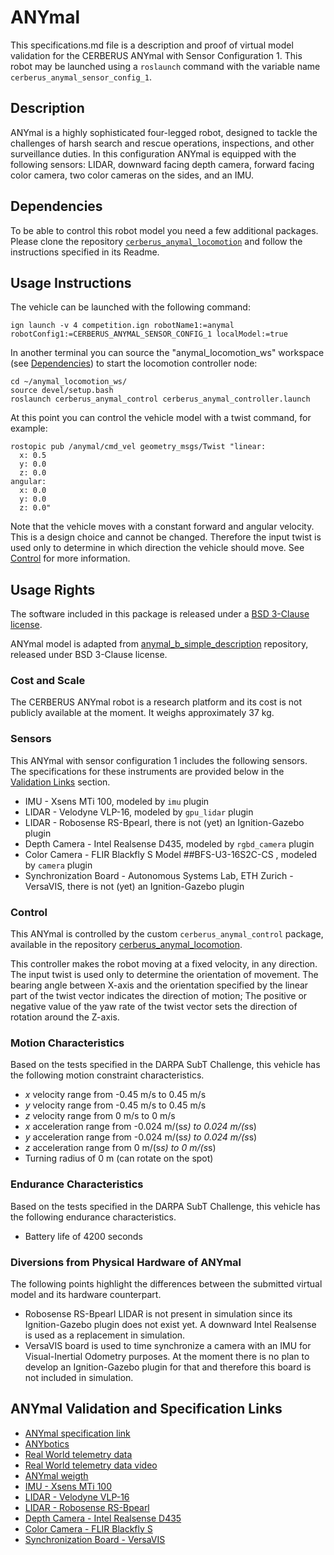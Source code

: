 # ANYmal
This specifications.md file is a description and proof of virtual model validation for the CERBERUS ANYmal with Sensor Configuration 1. This robot may be launched using a `roslaunch` command with the variable name `cerberus_anymal_sensor_config_1`.

## Description
ANYmal is a highly sophisticated four-legged robot, designed to tackle the challenges of harsh search and rescue operations, inspections, and other surveillance duties.
In this configuration ANYmal is equipped with the following sensors: LIDAR, downward facing depth camera, forward facing color camera, two color cameras on the sides, and an IMU.

## Dependencies
To be able to control this robot model you need a few additional packages. Please clone the repository [`cerberus_anymal_locomotion`](https://github.com/leggedrobotics/cerberus_anymal_locomotion) and follow the instructions specified in its Readme.

## Usage Instructions
The vehicle can be launched with the following command:
```
ign launch -v 4 competition.ign robotName1:=anymal robotConfig1:=CERBERUS_ANYMAL_SENSOR_CONFIG_1 localModel:=true
```

In another terminal you can source the "anymal_locomotion_ws" workspace (see [Dependencies](#markdown-header-dependencies)) to start the locomotion controller node:
```
cd ~/anymal_locomotion_ws/
source devel/setup.bash
roslaunch cerberus_anymal_control cerberus_anymal_controller.launch
```

At this point you can control the vehicle model with a twist command, for example:
```
rostopic pub /anymal/cmd_vel geometry_msgs/Twist "linear:
  x: 0.5
  y: 0.0
  z: 0.0
angular:
  x: 0.0
  y: 0.0
  z: 0.0"
```

Note that the vehicle moves with a constant forward and angular velocity. This is a design choice and cannot be changed. Therefore the input twist is used only to determine in which direction the vehicle should move. See [Control](#markdown-header-control) for more information.

## Usage Rights
The software included in this package is released under a [BSD 3-Clause license](LICENSE).

ANYmal model is adapted from [anymal_b_simple_description](https://github.com/ANYbotics/anymal_b_simple_description) repository, released under BSD 3-Clause license.

### Cost and Scale
The CERBERUS ANYmal robot is a research platform and its cost is not publicly available at the moment. It weighs approximately 37 kg.

### Sensors
This ANYmal with sensor configuration 1 includes the following sensors. The specifications for these instruments are provided below in the [Validation Links](#markdown-header-anymal-validation-and-specification-links) section.

* IMU - Xsens MTi 100, modeled by `imu` plugin
* LIDAR - Velodyne VLP-16, modeled by `gpu_lidar` plugin
* LIDAR - Robosense RS-Bpearl, there is not (yet) an Ignition-Gazebo plugin
* Depth Camera - Intel Realsense D435, modeled by `rgbd_camera` plugin
* Color Camera - FLIR Blackfly S Model ##BFS-U3-16S2C-CS , modeled by `camera` plugin
* Synchronization Board - Autonomous Systems Lab, ETH Zurich - VersaVIS, there is not (yet) an Ignition-Gazebo plugin

### Control
This ANYmal is controlled by the custom `cerberus_anymal_control` package, available in the repository [cerberus_anymal_locomotion](https://github.com/leggedrobotics/cerberus_anymal_locomotion).

This controller makes the robot moving at a fixed velocity, in any direction. The input twist is used only to determine the orientation of movement. The bearing angle between X-axis and the orientation specified by the linear part of the twist vector indicates the direction of motion; The positive or negative value of the yaw rate of the twist vector sets the direction of rotation around the Z-axis.

### Motion Characteristics
Based on the tests specified in the DARPA SubT Challenge, this vehicle has the following motion constraint characteristics.

*  _x_ velocity range from -0.45 m/s to 0.45 m/s
*  _y_ velocity range from -0.45 m/s to 0.45 m/s
*  _z_ velocity range from 0 m/s to 0 m/s
*  _x_ acceleration range from -0.024 m/(s*s) to 0.024 m/(s*s)
*  _y_ acceleration range from -0.024 m/(s*s) to 0.024 m/(s*s)
*  _z_ acceleration range from 0 m/(s*s) to 0 m/(s*s)
*  Turning radius of 0 m (can rotate on the spot)

### Endurance Characteristics
Based on the tests specified in the DARPA SubT Challenge, this vehicle has the following endurance characteristics.

* Battery life of 4200 seconds

### Diversions from Physical Hardware of ANYmal
The following points highlight the differences between the submitted virtual model and its hardware counterpart.

* Robosense RS-Bpearl LIDAR is not present in simulation since its Ignition-Gazebo plugin does not exist yet. A downward Intel Realsense is used as a replacement in simulation.
* VersaVIS board is used to time synchronize a camera with an IMU for Visual-Inertial Odometry purposes. At the moment there is no plan to develop an Ignition-Gazebo plugin for that and therefore this board is not included in simulation.

## ANYmal Validation and Specification Links
* [ANYmal specification link](https://researchfeatures.com/2018/05/01/anymal-unique-quadruped-robot-conquering-harsh-environments/#)
* [ANYbotics](https://www.anybotics.com/)
* [Real World telemetry data](https://drive.google.com/a/leggedrobotics.com/file/d/1G75RJV-w46AjxpkTj-5-CL9r0ISU71eR/view?usp=sharing)
* [Real World telemetry data video](https://www.youtube.com/watch?v=U3EWpmW8xK0&feature=youtu.be)
* [ANYmal weigth](https://drive.google.com/open?id=1h8tA9FCksqqvsR4cqZzJIPo9Vst_VwPs)
* [IMU - Xsens MTi 100](https://www.xsens.com/products/mti-100-series)
* [LIDAR - Velodyne VLP-16](https://velodynelidar.com/products/puck/)
* [LIDAR - Robosense RS-Bpearl](https://www.robosense.ai/rslidar/rs-bpearl)
* [Depth Camera - Intel Realsense D435](https://www.intelrealsense.com/depth-camera-d435/)
* [Color Camera - FLIR Blackfly S](https://www.flir.com/products/blackfly-s-usb3?model=BFS-U3-16S2C-CS)
* [Synchronization Board - VersaVIS](https://www.mdpi.com/1424-8220/20/5/1439)
